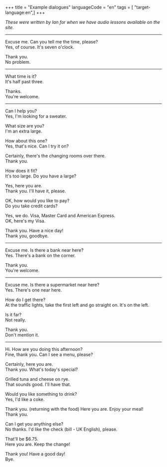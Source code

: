 +++
title = "Example dialogues"
languageCode = "en"
tags = [ "target-language:en",]
+++

*These were written by Ian for when we have audio lessons available on
the site.*

-----

Excuse me. Can you tell me the time, please?  
Yes, of course. It's seven o'clock.

Thank you.  
No problem.

-----

What time is it?  
It's half past three.

Thanks.  
You're welcome.

-----

Can I help you?  
Yes, I'm looking for a sweater.

What size are you?  
I'm an extra large.

How about this one?  
Yes, that's nice. Can I try it on?

Certainly, there's the changing rooms over there.  
Thank you.

How does it fit?  
It's too large. Do you have a large?

Yes, here you are.  
Thank you. I'll have it, please.

OK, how would you like to pay?  
Do you take credit cards?

Yes, we do. Visa, Master Card and American Express.  
OK, here's my Visa.

Thank you. Have a nice day\!  
Thank you, goodbye.

-----

Excuse me. Is there a bank near here?  
Yes. There's a bank on the corner.

Thank you.  
You're welcome.

-----

Excuse me. Is there a supermarket near here?  
Yes. There's one near here.

How do I get there?  
At the traffic lights, take the first left and go straight on. It's on
the left.

Is it far?  
Not really.

Thank you.  
Don't mention it.

-----

Hi. How are you doing this afternoon?  
Fine, thank you. Can I see a menu, please?

Certainly, here you are.  
Thank you. What's today's special?

Grilled tuna and cheese on rye.  
That sounds good. I'll have that.

Would you like something to drink?  
Yes, I'd like a coke.

Thank you. (returning with the food) Here you are. Enjoy your meal\!  
Thank you.

Can I get you anything else?  
No thanks. I'd like the check (bill - UK English), please.

That'll be $6.75.  
Here you are. Keep the change\!

Thank you\! Have a good day\!  
Bye.
